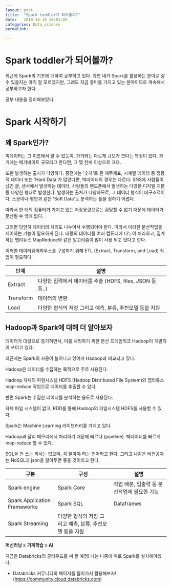 ```yaml
---
layout: post
title:  "Spark toddler가 되어볼까?"
date:   2018-10-19 10:01:09
categories: Data_science
permalink:

---
```


**Spark toddler가 되어볼까?**
===================

최근에 Spark의 기초에 대하여 공부하고 있다. 과연 내가 Spark를 활용하는 분야로 갈 수 있을지는 아직 잘 모르겠지만, 그래도 지금 흥미를 가지고 있는 분야이므로 계속해서 공부하고자 한다. 

공부 내용을 정리해보았다.


Spark 시작하기
===================

왜 Spark인가?
-------------

빅데이터는 그 이름에서 알 수 있듯이, 과거와는 다르게 규모가 크다는 특징이 있다. 과거에는 메가바이트 규모라고 한다면, 그 몇 천배 이상으로 크다.

또한 발생하는 출처가 다양하다. 종전에는 '숫자'로 된 재무제표, 시계열 데이터 등 정량적 데이터 또는 'Hard Data'가 많았다면, 빅데이터의 경우는 다르다. SNS에 사람들이 남긴 글, 센서에서 발생하는 데이터, 사람들의 핸드폰에서 발생하는 다양한 디지털 지문 등 다양한 형태로 발생한다. 
발생하는 출처가 다양하므로, 그 데이터 형식이 비구조적이다. 소문이나 평판과 같은 'Soft Data'도 분석하는 틀을 정하기 어렵다.

따라서 한 대의 컴퓨터가 가지고 있는 저장용량으로는 감당할 수 없기 때문에 데이터가 분산될 수 밖에 없다.

그러면 당연히 데이터의 처리도 나누어서 수행되어야 한다. 따라서 이러한 분산작업을 제어하는 기능이 필요하게 된다. 대량의 데이터를 여러 컴퓨터에 나누어 처리하고, 집계하는 맵리듀스 MapReduce와 같은 알고리즘이 많이 사용 되고 있다고 한다.

이러한 데이터웨어하우스를 구성하기 위해 ETL (Extract, Transform, and Load) 작업이 필요하다.

단계     | 설명
-------- | ---
Extract | 다양한 입력에서 데이터를 추출 (HDFS, files, JSON 등등..)
Transform    | 데이터의 변환
Load     | 다양한 형식의 저장 그리고 예측, 분류, 추천모델 등을 지원


Hadoop과 Spark에 대해 더 알아보자
-------------

데이터가 대량으로 증가하면서, 이를 처리하기 위한 분산 프레임워크 Hadoop이 개발되어 쓰이고 있다.

최근에는 Spark의 사용이 늘어나고 있어서 Hadoop과 비교되고 있다.

Hadoop은 데이터를 수집하는 목적으로 주로 사용된다.

Hadoop 자체의 파일시스템 HDFS (Hadoop Distributed File System)와
맵리듀스map-reduce 작업으로 데이터를 추출할 수 있다.

반면 Spark는 수집한 데이터를 분석하는 용도로 사용된다.

자체 파일 시스템이 없고, RDD를 통해 Hadoop의 파일시스템 HDFS를 사용할 수 있다.

Spark는 Machine Learning 라이브러리를 가지고 있다.

Hadoop과 달리 메모리에서 처리하기 때문에 빠르다 (pipeline). 빅데이터를 빠르게 map-reduce 할 수 있다.

SQL을 안 쓰는 회사는 없으며, 꼭 알아야 하는 언어라고 한다. 그리고 나같은 비전공자는 NoSQL과 json을 알아두면 좋을 것이라고 한다.

구분   | 구성  |  설명
-------- | --- | ---
Spark engine | Spark Core | 작업 배분, 입출력 등 분산작업에 필요한 기능
Spark Application Frameworks   | Spark SQL | Dataframes
| Spark Streaming | 다양한 형식의 저장 그리고 예측, 분류, 추천모델 등을 지원



**머신러닝 = 기계학습 = AI**


지금은 Databricks의 클라우드를 써 볼 예정!
나는 나중에 따로 Spark를 설치해야겠다.


* Databricks 커뮤니티의 페이지를 들어가서 활용해보자!(https://community.cloud.databricks.com)
